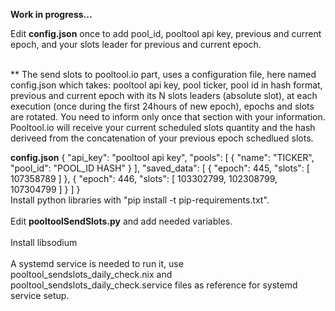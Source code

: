 **Work in progress...**

Edit **config.json** once to add pool_id, pooltool api key, previous and current epoch, and your slots leader for previous and current epoch.

<br/>
** The send slots to pooltool.io part, uses a configuration file, here named config.json
which takes: pooltool api key, pool ticker, pool id in hash format, previous and current epoch with its N slots leaders (absolute slot),
at each execution (once during the first 24hours of new epoch), epochs and slots are rotated.
You need to inform only once that section with your information.
Pooltool.io will receive your current scheduled slots quantity and the hash deriveed from the concatenation of your previous epoch schedlued slots.

**config.json**
{
    "api_key": "pooltool api key",
    "pools": [
        {
            "name": "TICKER",
            "pool_id": "POOL_ID HASH"
        }
    ],
    "saved_data": [
        {
            "epoch": 445,
            "slots": [
                107358789
            ]
        },
        {
            "epoch": 446,
            "slots": [
                103302799,
                102308799,
                107304799
            ]
        }
    ]
}
<br/>
Install python libraries with "pip install -t pip-requirements.txt".
<br/>
<br/>
Edit **pooltoolSendSlots.py** and add needed variables.
<br/>
<br/>
Install libsodium
<br/>
<br/>
A systemd service is needed to run it, use pooltool_sendslots_daily_check.nix and pooltool_sendslots_daily_check.service files as reference for systemd service setup.
